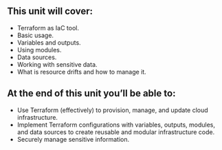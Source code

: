 ## This unit will cover:

- Terraform as IaC tool.
- Basic usage.
- Variables and outputs.
- Using modules.
- Data sources.
- Working with sensitive data.
- What is resource drifts and how to manage it. 

## At the end of this unit you’ll be able to:

- Use Terraform (effectively) to provision, manage, and update cloud infrastructure.
- Implement Terraform configurations with variables, outputs, modules, and data sources to create reusable and modular infrastructure code.
- Securely manage sensitive information.

